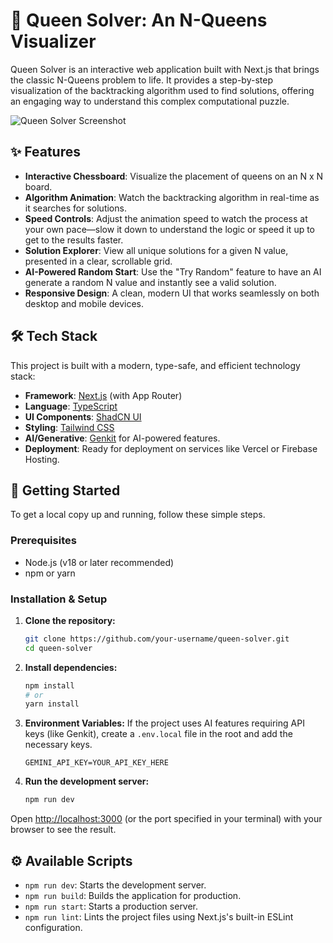 # 👑 Queen Solver: An N-Queens Visualizer

Queen Solver is an interactive web application built with Next.js that brings the classic N-Queens problem to life. It provides a step-by-step visualization of the backtracking algorithm used to find solutions, offering an engaging way to understand this complex computational puzzle.

![Queen Solver Screenshot](https://placehold.co/800x450.png "Screenshot of the Queen Solver application")

## ✨ Features

- **Interactive Chessboard**: Visualize the placement of queens on an N x N board.
- **Algorithm Animation**: Watch the backtracking algorithm in real-time as it searches for solutions.
- **Speed Controls**: Adjust the animation speed to watch the process at your own pace—slow it down to understand the logic or speed it up to get to the results faster.
- **Solution Explorer**: View all unique solutions for a given N value, presented in a clear, scrollable grid.
- **AI-Powered Random Start**: Use the "Try Random" feature to have an AI generate a random N value and instantly see a valid solution.
- **Responsive Design**: A clean, modern UI that works seamlessly on both desktop and mobile devices.

## 🛠️ Tech Stack

This project is built with a modern, type-safe, and efficient technology stack:

- **Framework**: [Next.js](https://nextjs.org/) (with App Router)
- **Language**: [TypeScript](https://www.typescriptlang.org/)
- **UI Components**: [ShadCN UI](https://ui.shadcn.com/)
- **Styling**: [Tailwind CSS](https://tailwindcss.com/)
- **AI/Generative**: [Genkit](https://firebase.google.com/docs/genkit) for AI-powered features.
- **Deployment**: Ready for deployment on services like Vercel or Firebase Hosting.

## 🚀 Getting Started

To get a local copy up and running, follow these simple steps.

### Prerequisites

- Node.js (v18 or later recommended)
- npm or yarn

### Installation & Setup

1.  **Clone the repository:**
    ```bash
    git clone https://github.com/your-username/queen-solver.git
    cd queen-solver
    ```

2.  **Install dependencies:**
    ```bash
    npm install
    # or
    yarn install
    ```

3.  **Environment Variables:**
    If the project uses AI features requiring API keys (like Genkit), create a `.env.local` file in the root and add the necessary keys.
    ```
    GEMINI_API_KEY=YOUR_API_KEY_HERE
    ```

4.  **Run the development server:**
    ```bash
    npm run dev
    ```

Open [http://localhost:3000](http://localhost:3000) (or the port specified in your terminal) with your browser to see the result.

## ⚙️ Available Scripts

- `npm run dev`: Starts the development server.
- `npm run build`: Builds the application for production.
- `npm run start`: Starts a production server.
- `npm run lint`: Lints the project files using Next.js's built-in ESLint configuration.
